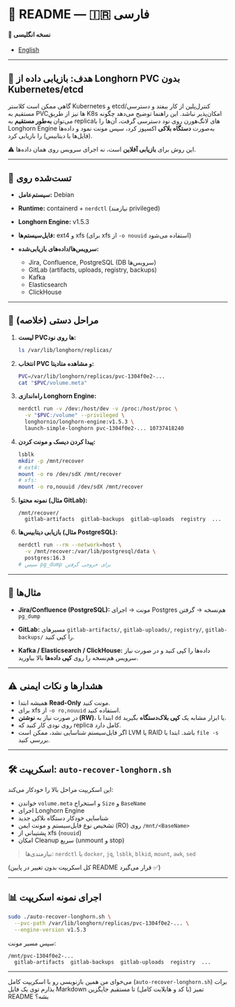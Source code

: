 
# 📖 README — 🇮🇷 فارسی

#### 🔗 نسخه انگلیسی
* [English](README.md)
---

## 🎯 هدف: بازیابی داده از Longhorn PVC بدون Kubernetes/etcd

گاهی ممکن است کلاستر Kubernetes و etcd/کنترل‌پلین از کار بیفتد و دسترسی مستقیم به PVCها نیز از طریق K8s امکان‌پذیر نباشد.
این راهنما توضیح می‌دهد چگونه می‌توان **به‌طور مستقیم** به replicaهای لانگ‌هورن روی نود دسترسی گرفت، آن‌ها را با Longhorn Engine به‌صورت **دستگاه بلاکی** اکسپوز کرد، سپس مونت نمود و داده‌ها (فایل‌ها یا دیتابیس) را بازیابی کرد.

⚠️ این روش برای **بازیابی آفلاین** است، نه اجرای سرویس روی همان داده‌ها.

---

## 🧪 تست‌شده روی

* **سیستم‌عامل:** Debian
* **Runtime:** containerd + `nerdctl` (نیازمند privileged)
* **Longhorn Engine:** v1.5.3
* **فایل‌سیستم‌ها:** ext4 و xfs (برای xfs از `-o nouuid` استفاده می‌شود)
* **سرویس‌ها/داده‌های بازیابی‌شده:**

  * Jira, Confluence, PostgreSQL (DB سرویس‌ها)
  * GitLab (artifacts, uploads, registry, backups)
  * Kafka
  * Elasticsearch
  * ClickHouse

---

## 🚀 مراحل دستی (خلاصه)

1. **لیست PVCها روی نود:**

   ```bash
   ls /var/lib/longhorn/replicas/
   ```

2. **انتخاب PVC و مشاهده متادیتا:**

   ```bash
   PVC=/var/lib/longhorn/replicas/pvc-1304f0e2-...
   cat "$PVC/volume.meta"
   ```

3. **راه‌اندازی Longhorn Engine:**

   ```bash
   nerdctl run -v /dev:/host/dev -v /proc:/host/proc \
     -v "$PVC:/volume" --privileged \
     longhornio/longhorn-engine:v1.5.3 \
     launch-simple-longhorn pvc-1304f0e2-... 10737418240
   ```

4. **پیدا کردن دیسک و مونت کردن:**

   ```bash
   lsblk
   mkdir -p /mnt/recover
   # ext4:
   mount -o ro /dev/sdX /mnt/recover
   # xfs:
   mount -o ro,nouuid /dev/sdX /mnt/recover
   ```

5. **نمونه محتوا (مثال GitLab):**

   ```
   /mnt/recover/
     gitlab-artifacts  gitlab-backups  gitlab-uploads  registry  ...
   ```

6. **بازیابی دیتابیس‌ها (مثال PostgreSQL):**

   ```bash
   nerdctl run --rm --network=host \
     -v /mnt/recover:/var/lib/postgresql/data \
     postgres:16.3
   # سپس pg_dump برای خروجی گرفتن
   ```

---

## 📂 مثال‌ها

* **Jira/Confluence (PostgreSQL):**
  مونت → اجرای Postgres هم‌نسخه → گرفتن `pg_dump`

* **GitLab:**
  مسیرهای `gitlab-artifacts/`, `gitlab-uploads/`, `registry/`, `gitlab-backups/` را کپی کنید.

* **Kafka / Elasticsearch / ClickHouse:**
  داده‌ها را کپی کنید و در صورت نیاز سرویس هم‌نسخه را روی **کپی داده‌ها** بالا بیاورید.

---

## ⚠️ هشدارها و نکات ایمنی

* همیشه ابتدا **Read-Only** مونت کنید.
* برای xfs از `-o ro,nouuid` استفاده کنید.
* در صورت نیاز به **نوشتن (RW)**، ابتدا با `dd` یا ابزار مشابه یک **کپی بلاک‌دستگاه** بگیرید.
* روی نودی کار کنید که replica کامل دارد.
* اگر فایل‌سیستم شناسایی نشد، ممکن است LVM یا RAID باشد. ابتدا با `file -s` بررسی کنید.

---

## 🛠️ اسکریپت: `auto-recover-longhorn.sh`

این اسکریپت مراحل بالا را خودکار می‌کند:

* خواندن `volume.meta` و استخراج `Size` و `BaseName`
* اجرای Longhorn Engine
* شناسایی خودکار دستگاه بلاکی جدید
* تشخیص نوع فایل‌سیستم و مونت ایمن (RO) روی `/mnt/<BaseName>`
* پشتیبانی از xfs (`nouuid`)
* امکان Cleanup سریع (unmount و stop)

> نیازمندی‌ها: `nerdctl` یا `docker`, `jq`, `lsblk`, `blkid`, `mount`, `awk`, `sed`

(کل اسکریپت بدون تغییر در پایین README قرار می‌گیرد ✅)

---

## 📊 اجرای نمونه اسکریپت

```bash
sudo ./auto-recover-longhorn.sh \
  --pvc-path /var/lib/longhorn/replicas/pvc-1304f0e2-... \
  --engine-version v1.5.3
```

سپس مسیر مونت:

```
/mnt/pvc-1304f0e2-...
  gitlab-artifacts  gitlab-backups  gitlab-uploads  registry  ...
```

---

می‌خوای من همین بازنویسی رو با اسکریپت کامل (`auto-recover-longhorn.sh`) برات بذارم توی یک فایل Markdown تمیز (با کد و هایلایت کامل) تا مستقیم جایگزین README بشه؟
